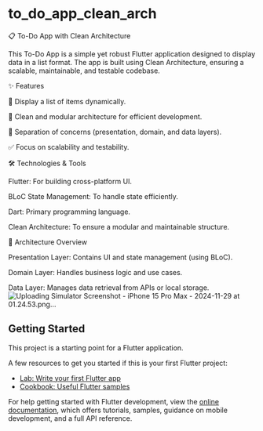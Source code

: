 # to_do_app_clean_arch

📋 To-Do App with Clean Architecture

This To-Do App is a simple yet robust Flutter application designed to display data in a list format. The app is built using Clean Architecture, ensuring a scalable, maintainable, and testable codebase.

✨ Features

📝 Display a list of items dynamically.

🔄 Clean and modular architecture for efficient development.

📂 Separation of concerns (presentation, domain, and data layers).

✅ Focus on scalability and testability.

🛠️ Technologies & Tools

Flutter: For building cross-platform UI.

BLoC State Management: To handle state efficiently.

Dart: Primary programming language.

Clean Architecture: To ensure a modular and maintainable structure.


📐 Architecture Overview

Presentation Layer: Contains UI and state management (using BLoC).

Domain Layer: Handles business logic and use cases.

Data Layer: Manages data retrieval from APIs or local storage.
![Uploading Simulator Screenshot - iPhone 15 Pro Max - 2024-11-29 at 01.24.53.png…]()


## Getting Started

This project is a starting point for a Flutter application.

A few resources to get you started if this is your first Flutter project:

- [Lab: Write your first Flutter app](https://docs.flutter.dev/get-started/codelab)
- [Cookbook: Useful Flutter samples](https://docs.flutter.dev/cookbook)

For help getting started with Flutter development, view the
[online documentation](https://docs.flutter.dev/), which offers tutorials,
samples, guidance on mobile development, and a full API reference.
